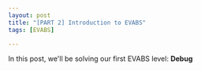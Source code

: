 ```yaml
---
layout: post
title: "[PART 2] Introduction to EVABS"
tags: [EVABS]

---
```


In this post, we'll be solving our first EVABS level: **Debug**



